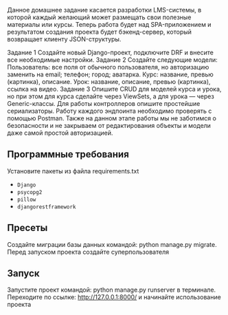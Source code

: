 Данное домашнее задание касается разработки LMS-системы, в которой каждый желающий может размещать свои полезные материалы или курсы.
Теперь работа будет над SPA-приложением и результатом создания проекта будет бэкенд-сервер, который возвращает клиенту JSON-структуры.

Задание 1
Создайте новый Django-проект, подключите DRF и внесите все необходимые настройки.
Задание 2
Создайте следующие модели:
Пользователь:
все поля от обычного пользователя, но авторизацию заменить на email;
телефон;
город;
аватарка.
Курс:
название,
превью (картинка),
описание.
Урок:
название,
описание,
превью (картинка),
ссылка на видео.
Задание 3
Опишите CRUD для моделей курса и урока, но при этом для курса сделайте через ViewSets, а для урока — через Generic-классы.
Для работы контроллеров опишите простейшие сериализаторы.
Работу каждого эндпоинта необходимо проверять с помощью Postman.
Также на данном этапе работы мы не заботимся о безопасности и не закрываем от редактирования объекты и модели даже самой простой авторизацией.

## Программные требования
Установите пакеты из файла requirements.txt
- `Django`
- `psycopg2`
- `pillow`
- `djangorestframework`


## Пресеты
Создайте миграции базы данных командой: python manage.py migrate.
Перед запуском проекта создайте суперпользователя

## Запуск
Запустите проект командой: python manage.py runserver в терминале.
Переходите по ссылке: http://127.0.0.1:8000/ и начинайте использование проекта 


